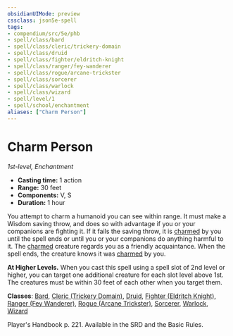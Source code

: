 ```yaml
---
obsidianUIMode: preview
cssclass: json5e-spell
tags:
- compendium/src/5e/phb
- spell/class/bard
- spell/class/cleric/trickery-domain
- spell/class/druid
- spell/class/fighter/eldritch-knight
- spell/class/ranger/fey-wanderer
- spell/class/rogue/arcane-trickster
- spell/class/sorcerer
- spell/class/warlock
- spell/class/wizard
- spell/level/1
- spell/school/enchantment
aliases: ["Charm Person"]
---
```

# Charm Person
*1st-level, Enchantment*  

- **Casting time:** 1 action
- **Range:** 30 feet
- **Components:** V, S
- **Duration:** 1 hour

You attempt to charm a humanoid you can see within range. It must make a Wisdom saving throw, and does so with advantage if you or your companions are fighting it. If it fails the saving throw, it is [charmed](../../../Rules%20&%20Options/5e%20Rules/conditions.md##charmed) by you until the spell ends or until you or your companions do anything harmful to it. The [charmed](../../../Rules%20&%20Options/5e%20Rules/conditions.md##charmed) creature regards you as a friendly acquaintance. When the spell ends, the creature knows it was [charmed](../../../Rules%20&%20Options/5e%20Rules/conditions.md##charmed) by you.

**At Higher Levels.** When you cast this spell using a spell slot of 2nd level or higher, you can target one additional creature for each slot level above 1st. The creatures must be within 30 feet of each other when you target them.

**Classes**: [Bard](../../classes/bard.md#), [Cleric (Trickery Domain)](../../classes/cleric-trickery-domain.md#), [Druid](../../classes/druid.md#), [Fighter (Eldritch Knight)](../../classes/fighter-eldritch-knight.md#), [Ranger (Fey Wanderer)](../../classes/ranger-fey-wanderer-tce.md#), [Rogue (Arcane Trickster)](../../classes/rogue-arcane-trickster.md#), [Sorcerer](../../classes/sorcerer.md#), [Warlock](../../classes/warlock.md#), [Wizard](../../classes/wizard.md#)

Player's Handbook p. 221. Available in the SRD and the Basic Rules.